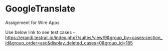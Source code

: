 # GoogleTranslate
Assignment for Wire Apps


Use below link to see test cases - https://erandi.testrail.io/index.php?/suites/view/9&group_by=cases:section_id&group_order=asc&display_deleted_cases=0&group_id=185
